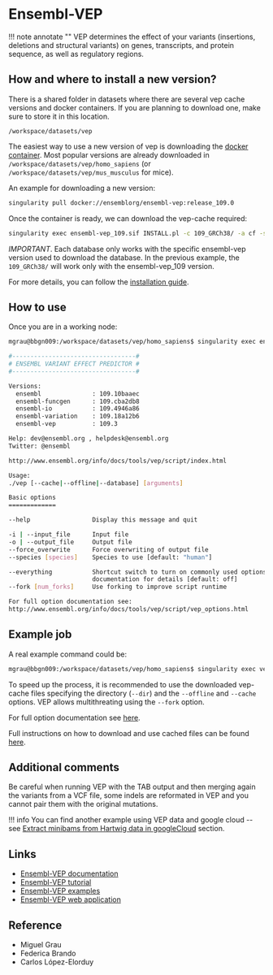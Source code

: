 <!-- Vep -->

# Ensembl-VEP

!!! note annotate ""
    VEP determines the effect of your variants (insertions, deletions and structural variants) on genes, transcripts,
    and protein sequence, as well as regulatory regions.

## How and where to install a new version?

There is a shared folder in datasets where there are several vep cache versions and docker containers. If you are
planning to download one, make sure to store it in this location.

`/workspace/datasets/vep`

The easiest way to use a new version of vep is downloading the
[docker container](https://hub.docker.com/r/ensemblorg/ensembl-vep/tags?page=1). Most popular versions are already
downloaded in `/workspace/datasets/vep/homo_sapiens` (or `/workspace/datasets/vep/mus_musculus` for mice).

An example for downloading a new version:

```sh
singularity pull docker://ensemblorg/ensembl-vep:release_109.0
```

Once the container is ready, we can download the vep-cache required:

```sh
singularity exec ensembl-vep_109.sif INSTALL.pl -c 109_GRCh38/ -a cf -s homo_sapiens --ASSEMBLY GRCh38
```

*IMPORTANT*. Each database only works with the specific ensembl-vep version used to download the database. In the
previous example, the `109_GRCh38/` will work only with the ensembl-vep_109 version.

For more details, you can follow the
[installation guide](https://www.ensembl.org/info/docs/tools/vep/script/vep_download.html).

## How to use

Once you are in a working node:

```sh
mgrau@bbgn009:/workspace/datasets/vep/homo_sapiens$ singularity exec ensembl-vep_109.sif vep

#----------------------------------#
# ENSEMBL VARIANT EFFECT PREDICTOR #
#----------------------------------#

Versions:
  ensembl              : 109.10baaec
  ensembl-funcgen      : 109.cba2db8
  ensembl-io           : 109.4946a86
  ensembl-variation    : 109.18a12b6
  ensembl-vep          : 109.3

Help: dev@ensembl.org , helpdesk@ensembl.org
Twitter: @ensembl

http://www.ensembl.org/info/docs/tools/vep/script/index.html

Usage:
./vep [--cache|--offline|--database] [arguments]

Basic options
=============

--help                 Display this message and quit

-i | --input_file      Input file
-o | --output_file     Output file
--force_overwrite      Force overwriting of output file
--species [species]    Species to use [default: "human"]

--everything           Shortcut switch to turn on commonly used options. See web
                       documentation for details [default: off]
--fork [num_forks]     Use forking to improve script runtime

For full option documentation see:
http://www.ensembl.org/info/docs/tools/vep/script/vep_options.html

```

## Example job

A real example command could be:

```sh
mgrau@bbgn009:/workspace/datasets/vep/homo_sapiens$ singularity exec vep109.sif vep --dir /workspace/datasets/vep/ -i variants_ref38.vcf.gz --offline --format vcf --vcf --cache -o exampleout.vcf --species homo_sapiens --assembly GRCh38 --fork 8
```

To speed up the process, it is recommended to use the downloaded vep-cache files specifying the directory
(`--dir`) and the `--offline` and `--cache` options. VEP allows multithreating using the `--fork` option.

For full option documentation see [here](https://www.ensembl.org/info/docs/tools/vep/script/vep_options.html).

Full instructions on how to download and use cached files can be found
[here](https://www.ensembl.org/info/docs/tools/vep/script/vep_cache.html).

## Additional comments

Be careful when running VEP with the TAB output and then merging again the variants from a VCF file,
some indels are reformated in VEP and you cannot pair them with the original mutations.

!!! info
    You can find another example using VEP data and google cloud -- see
    [Extract minibams from Hartwig data in googleCloud](../../Plots_and_scripts/minibam_hartwig_GCP.md) section.

## Links

- [Ensembl-VEP documentation](https://www.ensembl.org/info/docs/tools/vep/script/VEP_script_documentation.pdf)
- [Ensembl-VEP tutorial](https://www.ensembl.org/info/docs/tools/vep/script/vep_tutorial.html)
- [Ensembl-VEP examples](https://www.ensembl.org/info/docs/tools/vep/script/vep_example.html)
- [Ensembl-VEP web application](https://www.ensembl.org/Tools/VEP)

## Reference

- Miguel Grau
- Federica Brando
- Carlos López-Elorduy
